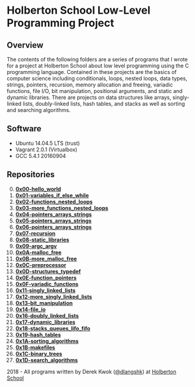 # Holberton School Low-Level Programming Project

## Overview
The contents of the following folders are a series of programs that I wrote for a project at Holberton School about low level programming using the C programming language. Contained in these projects are the basics of computer science including conditionals, loops, nested loops, data types, strings, pointers, recursion, memory allocation and freeing, variadic functions, file I/O, bit manipulation, positional arguments, and static and dynamic libraries. There are projects on data structures like arrays, singly-linked lists, doubly-linked lists, hash tables, and stacks as well as sorting and searching algorithms. 

## Software
* Ubuntu 14.04.5 LTS (trust)
* Vagrant 2.0.1 (Virtualbox)
* GCC 5.4.1 20160904

## Repositories
0. **[0x00-hello_world](https://github.com/dkwok94/holbertonschool-low_level_programming/tree/master/0x00-hello_world)**
1. **[0x01-variables_if_else_while](https://github.com/dkwok94/holbertonschool-low_level_programming/tree/master/0x01-variables_if_else_while)**
2. **[0x02-functions_nested_loops](https://github.com/dkwok94/holbertonschool-low_level_programming/tree/master/0x02-functions_nested_loops)**
3. **[0x03-more_functions_nested_loops](https://github.com/dkwok94/holbertonschool-low_level_programming/tree/master/0x03-more_functions_nested_loops)**
4. **[0x04-pointers_arrays_strings](https://github.com/dkwok94/holbertonschool-low_level_programming/tree/master/0x04-pointers_arrays_strings)**
5. **[0x05-pointers_arrays_strings](https://github.com/dkwok94/holbertonschool-low_level_programming/tree/master/0x05-pointers_arrays_strings)**
6. **[0x06-pointers_arrays_strings](https://github.com/dkwok94/holbertonschool-low_level_programming/tree/master/0x06-pointers_arrays_strings)**
7. **[0x07-recursion](https://github.com/dkwok94/holbertonschool-low_level_programming/tree/master/0x07-recursion)**
8. **[0x08-static_libraries](https://github.com/dkwok94/holbertonschool-low_level_programming/tree/master/0x08-static_libraries)**
9. **[0x09-argc_argv](https://github.com/dkwok94/holbertonschool-low_level_programming/tree/master/0x09-argc_argv)**
10. **[0x0A-malloc_free](https://github.com/dkwok94/holbertonschool-low_level_programming/tree/master/0x0A-malloc_free)**
11. **[0x0B-more_malloc_free](https://github.com/dkwok94/holbertonschool-low_level_programming/tree/master/0x0B-more_malloc_free)**
12. **[0x0C-preprocessor](https://github.com/dkwok94/holbertonschool-low_level_programming/tree/master/0x0C-preprocessor)**
13. **[0x0D-structures_typedef](https://github.com/dkwok94/holbertonschool-low_level_programming/tree/master/0x0D-structures_typedef)**
14. **[0x0E-function_pointers](https://github.com/dkwok94/holbertonschool-low_level_programming/tree/master/0x0E-function_pointers)**
15. **[0x0F-variadic_functions](https://github.com/dkwok94/holbertonschool-low_level_programming/tree/master/0x0F-variadic_functions)**
16. **[0x11-singly_linked_lists](https://github.com/dkwok94/holbertonschool-low_level_programming/tree/master/0x11-singly_linked_lists)**
17. **[0x12-more_singly_linked_lists](https://github.com/dkwok94/holbertonschool-low_level_programming/tree/master/0x12-more_singly_linked_lists)**
18. **[0x13-bit_manipulation](https://github.com/dkwok94/holbertonschool-low_level_programming/tree/master/0x13-bit_manipulation)**
19. **[0x14-file_io](https://github.com/dkwok94/holbertonschool-low_level_programming/tree/master/0x14-file_io)**
20. **[0x16-doubly_linked_lists](https://github.com/dkwok94/holbertonschool-low_level_programming/tree/master/0x16-doubly_linked_lists)**
21. **[0x17-dynamic_libraries](https://github.com/dkwok94/holbertonschool-low_level_programming/tree/master/0x17-dynamic_libraries)**
22. **[0x18-stacks_queues_lifo_fifo](https://github.com/dkwok94/monty/tree/fbeeb741050a3cbdc7275b1fc6dafca6591c5b43)**
23. **[0x19-hash_tables](https://github.com/dkwok94/holbertonschool-low_level_programming/tree/master/0x19-hash_tables)**
24. **[0x1A-sorting_algorithms](https://github.com/dkwok94/holbertonschool-low_level_programming/tree/master/0x1A-sorting_algorithms)**
25. **[0x1B-makefiles](https://github.com/dkwok94/holbertonschool-low_level_programming/tree/master/0x1B-makefiles)**
26. **[0x1C-binary_trees](https://github.com/dkwok94/holbertonschool-low_level_programming/tree/master/0x1C-binary_trees)**
27. **[0x1D-search_algorithms](https://github.com/dkwok94/holbertonschool-low_level_programming/tree/master/0x1D-search_algorithms)**


2018 - All programs written by Derek Kwok ([@dlangshk](https://twitter.com/dlangshk)) at [Holberton School](https://www.holbertonschool.com/)
